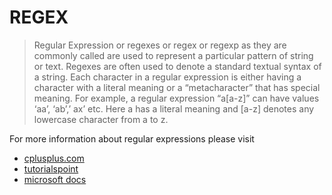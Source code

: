 # REGEX

> Regular Expression or regexes or regex or regexp as they are commonly called are used to represent a particular pattern of string or text. Regexes are often used to denote a standard textual syntax of a string.
> Each character in a regular expression is either having a character with a literal meaning or a “metacharacter” that has special meaning.
> For example, a regular expression “a[a-z]” can have values ‘aa’, ‘ab’,’ ax’ etc. Here a has a literal meaning and [a-z] denotes any lowercase character from a to z.

For more information about regular expressions please visit

- [cplusplus.com](https://www.cplusplus.com/reference/regex/)
- [tutorialspoint](https://www.tutorialspoint.com/cpp_standard_library/regex.htm)
- [microsoft docs](https://docs.microsoft.com/en-us/cpp/standard-library/regular-expressions-cpp?view=msvc-160)
